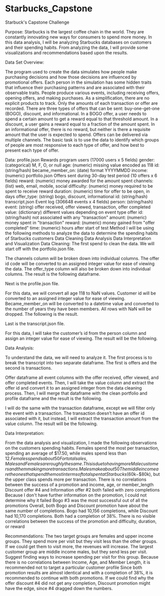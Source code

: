 # Starbucks_Capstone
Starbuck's Capstone Challenge

Purpose:
Starbucks is the largest coffee chain in the world. They are constantly innovating new ways for consumers to spend more money. In this data analysis, I will be analyzing Starbucks databases on customers and their spending habits. From analyzing the data, I will provide some visualizations and recommendations based upon the results.


Data Set Overview:

The program used to create the data simulates how people make purchasing decisions and how those decisions are influenced by promotional offers.
Each person in the simulation has some hidden traits that influence their purchasing patterns and are associated with their observable traits. People produce various events, including receiving offers, opening offers, and making purchases.
As a simplification, there are no explicit products to track. Only the amounts of each transaction or offer are recorded.
There are three types of offers that can be sent: buy-one-get-one (BOGO), discount, and informational. In a BOGO offer, a user needs to spend a certain amount to get a reward equal to that threshold amount. In a discount, a user gains a reward equal to a fraction of the amount spent. In an informational offer, there is no reward, but neither is there a requisite amount that the user is expected to spend. Offers can be delivered via multiple channels.
The basic task is to use the data to identify which groups of people are most responsive to each type of offer, and how best to present each type of offer.


Data:
profile.json
Rewards program users (17000 users x 5 fields)
gender: (categorical) M, F, O, or null
age: (numeric) missing value encoded as 118
id: (string/hash)
became_member_on: (date) format YYYYMMDD
income: (numeric)
portfolio.json
Offers sent during 30-day test period (10 offers x 6 fields)
reward: (numeric) money awarded for the amount spent
channels: (list) web, email, mobile, social
difficulty: (numeric) money required to be spent to receive reward
duration: (numeric) time for offer to be open, in days
offer_type: (string) bogo, discount, informational
id: (string/hash)
transcript.json
Event log (306648 events x 4 fields)
person: (string/hash)
event: (string) offer received, offer viewed, transaction, offer completed
value: (dictionary) different values depending on event type
offer id: (string/hash) not associated with any "transaction"
amount: (numeric) money spent in "transaction"
reward: (numeric) money gained from "offer completed"
time: (numeric) hours after start of test
Method
I will be using the following methods to analyze the data to determine the spending habits of Starbucks customers
Data Cleaning
Data Analysis
Data Interpretation and Visualization
Data Cleaning:
The first spend to clean the data. We will start off with the portfolio.json file. 

The channels column will be broken down into individual columns. The offer id code will be converted to an assigned integer value for ease of viewing the data. The offer_type column will also be broken down into individual columns. The result is the following dataframe.


Next is the profile.json file.

For this data, we will convert all age 118 to NaN values. Customer id will be converted to an assigned integer value for ease of viewing. Became_member_on will be converted to a datetime value and converted to the number of years they have been members. All rows with NaN will be dropped.  The following is the result.



Last is the transcript.json file. 


For this data, I will take the customer’s id from the person column and assign an integer value for ease of viewing. The result will be the following.


Data Analysis:

To understand the data, we will need to analyze it. The first process is to break the transcript into two separate dataframe. The first is offers and the second is transactions.

Offer dataframe all event columns with the offer received, offer viewed, and offer completed events. Then, I will take the value column and extract the offer id and convert it to an assigned integer from the data cleaning process. Then, I will merge that dataframe with the clean portfolio and profile dataframe and the result is the following. 


I will do the same with the transaction dataframe, except we will filter only the event with a transaction. The transaction doesn’t have an offer id associated with it, but instead, I will extract the transaction amount from the value column. The result will be the following. 


Data Interpretation:

From the data analysis and visualization, I made the following observations on the customers spending habits. 
Females spend the most per transaction, spending an average of $17.50, while males spend less than $12.
Females spends about 50% more than males and Others spend 25% more
For total sales, Males and Females are roughly the same. This is due to having more Male customers and them making more transactions. Males make about 50% more transactions than females.
The middle income are the ones that spend the most in terms of total spent at Starbucks ($60k−$80k), but the upper class spends more per transaction.
There is no correlations between the success of a promotion and income, age, or member_length
Discount offer #4 and Information offer #2 both failed with zero completions
Because I don't have further information on the promotion, I could not determine why it failed
Bogo #3 was the most successful out of all the promotions
Overall, both Bogo and Discount promotion have about the same number of completions. Bogo had 10,156 completions, while Discount had 10,170 completions. Both had a completion of 38%.
There is no visible correlations between the success of the promotion and difficulty, duration, or reward
 
Recommendations:
The two target groups are females and upper income groups. They spend more per visit but they visit less than the other groups. If we could get them to visit more, the revenues will increase.
The largest customer group are middle income males, but they send less per visit. Suggest finding ways to increase spending per visit for this group.
Because there is no correlations between Income, Age, and Member Length, it is recommended not to target a particular customer profile
Since both promotion results are almost identical and with a completion of 38%, it is recommended to continue with both promotions.
If we could find why the offer discount #4 did not get any completion, Discount promotion might have the edge, since #4 dragged down the numbers.
 

